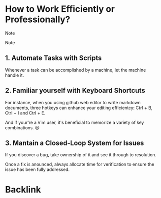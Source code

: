 # How to Work Efficiently or Professionally?
> [!NOTE]
> Note

## 1. Automate Tasks with Scripts
Whenever a task can be accomplished by a machine, let the machine handle it.


## 2. Familiar yourself with Keyboard Shortcuts
For instance, when you using github web editor to write markdown documents, three hotkeys can enhance your editing efficientcy: Ctrl + B, Ctrl + I and Ctrl + E.

And if your're a Vim user, it's beneficial to memorize a variety of key combinations. 😆

## 3. Mantain a Closed-Loop System for Issues
If you discover a bug, take ownership of it and see it through to resolution. 

Once a fix is anounced, always allocate time for verification to ensure the issue has been fully addressed.


# Backlink

